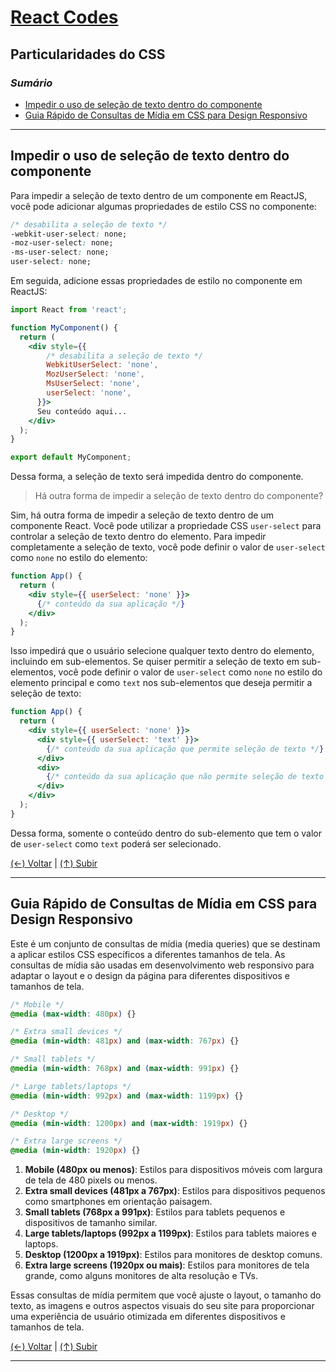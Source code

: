 # [React Codes](https://github.com/systemboys/React_Codes#react-codes "React Codes")

## Particularidades do CSS

### *Sumário*

- [Impedir o uso de seleção de texto dentro do componente](#impedir-o-uso-de-sele%C3%A7%C3%A3o-de-texto-dentro-do-componente "Impedir o uso de seleção de texto dentro do componente")
- [Guia Rápido de Consultas de Mídia em CSS para Design Responsivo](#guia-r%C3%A1pido-de-consultas-de-m%C3%ADdia-em-css-para-design-responsivo "Guia Rápido de Consultas de Mídia em CSS para Design Responsivo")

---

## Impedir o uso de seleção de texto dentro do componente

Para impedir a seleção de texto dentro de um componente em ReactJS, você pode adicionar algumas propriedades de estilo CSS no componente:

```css
/* desabilita a seleção de texto */
-webkit-user-select: none; 
-moz-user-select: none;
-ms-user-select: none;
user-select: none;
```

Em seguida, adicione essas propriedades de estilo no componente em ReactJS:

```jsx
import React from 'react';

function MyComponent() {
  return (
    <div style={{ 
        /* desabilita a seleção de texto */ 
        WebkitUserSelect: 'none',
        MozUserSelect: 'none',
        MsUserSelect: 'none',
        userSelect: 'none',
      }}>
      Seu conteúdo aqui...
    </div>
  );
}

export default MyComponent;
```

Dessa forma, a seleção de texto será impedida dentro do componente.

> Há outra forma de impedir a seleção de texto dentro do componente?

Sim, há outra forma de impedir a seleção de texto dentro de um componente React. Você pode utilizar a propriedade CSS `user-select` para controlar a seleção de texto dentro do elemento. Para impedir completamente a seleção de texto, você pode definir o valor de `user-select` como `none` no estilo do elemento:

```jsx
function App() {
  return (
    <div style={{ userSelect: 'none' }}>
      {/* conteúdo da sua aplicação */}
    </div>
  );
}
```

Isso impedirá que o usuário selecione qualquer texto dentro do elemento, incluindo em sub-elementos. Se quiser permitir a seleção de texto em sub-elementos, você pode definir o valor de `user-select` como `none` no estilo do elemento principal e como `text` nos sub-elementos que deseja permitir a seleção de texto:

```jsx
function App() {
  return (
    <div style={{ userSelect: 'none' }}>
      <div style={{ userSelect: 'text' }}>
        {/* conteúdo da sua aplicação que permite seleção de texto */}
      </div>
      <div>
        {/* conteúdo da sua aplicação que não permite seleção de texto */}
      </div>
    </div>
  );
}
```

Dessa forma, somente o conteúdo dentro do sub-elemento que tem o valor de `user-select` como `text` poderá ser selecionado.

[(&larr;) Voltar](https://github.com/systemboys/React_Codes#react-codes "Voltar ao Sumário") | 
[(&uarr;) Subir](#sum%C3%A1rio "Subir para o topo")

---

## Guia Rápido de Consultas de Mídia em CSS para Design Responsivo

Este é um conjunto de consultas de mídia (media queries) que se destinam a aplicar estilos CSS específicos a diferentes tamanhos de tela. As consultas de mídia são usadas em desenvolvimento web responsivo para adaptar o layout e o design da página para diferentes dispositivos e tamanhos de tela.

```css
/* Mobile */
@media (max-width: 480px) {}

/* Extra small devices */
@media (min-width: 481px) and (max-width: 767px) {}

/* Small tablets */
@media (min-width: 768px) and (max-width: 991px) {}

/* Large tablets/laptops */
@media (min-width: 992px) and (max-width: 1199px) {}

/* Desktop */
@media (min-width: 1200px) and (max-width: 1919px) {}

/* Extra large screens */
@media (min-width: 1920px) {}
```

1. **Mobile (480px ou menos)**: Estilos para dispositivos móveis com largura de tela de 480 pixels ou menos.
2. **Extra small devices (481px a 767px)**: Estilos para dispositivos pequenos como smartphones em orientação paisagem.
3. **Small tablets (768px a 991px)**: Estilos para tablets pequenos e dispositivos de tamanho similar.
4. **Large tablets/laptops (992px a 1199px)**: Estilos para tablets maiores e laptops.
5. **Desktop (1200px a 1919px)**: Estilos para monitores de desktop comuns.
6. **Extra large screens (1920px ou mais)**: Estilos para monitores de tela grande, como alguns monitores de alta resolução e TVs.

Essas consultas de mídia permitem que você ajuste o layout, o tamanho do texto, as imagens e outros aspectos visuais do seu site para proporcionar uma experiência de usuário otimizada em diferentes dispositivos e tamanhos de tela.

[(&larr;) Voltar](https://github.com/systemboys/React_Codes#react-codes "Voltar ao Sumário") | 
[(&uarr;) Subir](#sum%C3%A1rio "Subir para o topo")

---